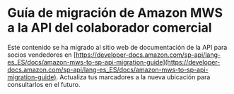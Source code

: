 # Guía de migración de Amazon MWS a la API del colaborador comercial

Este contenido se ha migrado al sitio web de documentación de la API para socios vendedores en
[https://developer-docs.amazon.com/sp-api/lang-es_ES/docs/amazon-mws-to-sp-api-migration-guide](https://developer-docs.amazon.com/sp-api/lang-es_ES/docs/amazon-mws-to-sp-api-migration-guide).
Actualiza tus marcadores a la nueva ubicación para consultarlos en el futuro.
